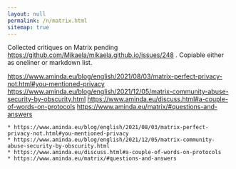 ```yaml
---
layout: null
permalink: /n/matrix.html
sitemap: true
---
```


Collected critiques on Matrix pending https://github.com/Mikaela/mikaela.github.io/issues/248 . Copiable either as oneliner or markdown list.

https://www.aminda.eu/blog/english/2021/08/03/matrix-perfect-privacy-not.html#you-mentioned-privacy https://www.aminda.eu/blog/english/2021/12/05/matrix-community-abuse-security-by-obscurity.html https://www.aminda.eu/discuss.html#a-couple-of-words-on-protocols https://www.aminda.eu/matrix/#questions-and-answers

```
* https://www.aminda.eu/blog/english/2021/08/03/matrix-perfect-privacy-not.html#you-mentioned-privacy
* https://www.aminda.eu/blog/english/2021/12/05/matrix-community-abuse-security-by-obscurity.html
* https://www.aminda.eu/discuss.html#a-couple-of-words-on-protocols
* https://www.aminda.eu/matrix/#questions-and-answers
```

